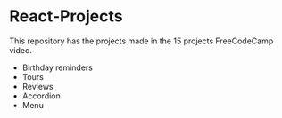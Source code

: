 # React-Projects
This repository has the projects made in the 15 projects FreeCodeCamp video.

- Birthday reminders
- Tours
- Reviews
- Accordion
- Menu